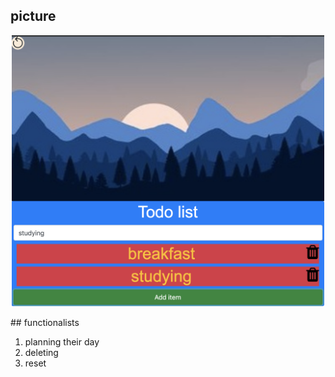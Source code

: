

## picture
<p align="center"> 
<img . src="image.png" width="500"/>
</p>
## functionalists 
<ol>
  <li>planning their day</li>
<li>deleting</li>
<li>reset</li> 
</ol>

